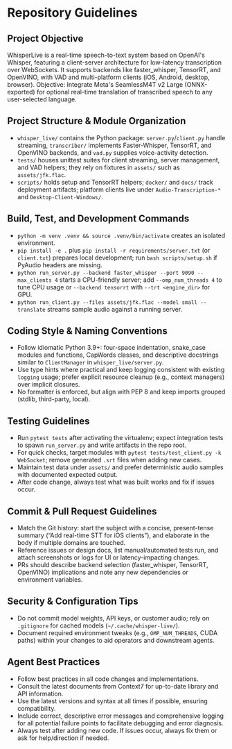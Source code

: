 # Repository Guidelines

## Project Objective

WhisperLive is a real-time speech-to-text system based on OpenAI's Whisper, featuring a client-server architecture for low-latency transcription over WebSockets. It supports backends like faster_whisper, TensorRT, and OpenVINO, with VAD and multi-platform clients (iOS, Android, desktop, browser). Objective: Integrate Meta's SeamlessM4T v2 Large (ONNX-exported) for optional real-time translation of transcribed speech to any user-selected language.

## Project Structure & Module Organization

- `whisper_live/` contains the Python package: `server.py`/`client.py` handle streaming, `transcriber/` implements Faster-Whisper, TensorRT, and OpenVINO backends, and `vad.py` supplies voice-activity detection.
- `tests/` houses unittest suites for client streaming, server management, and VAD helpers; they rely on fixtures in `assets/` such as `assets/jfk.flac`.
- `scripts/` holds setup and TensorRT helpers; `docker/` and `docs/` track deployment artifacts; platform clients live under `Audio-Transcription-*` and `Desktop-Client-Windows/`.

## Build, Test, and Development Commands

- `python -m venv .venv && source .venv/bin/activate` creates an isolated environment.
- `pip install -e .` plus `pip install -r requirements/server.txt` (or `client.txt`) prepares local development; run `bash scripts/setup.sh` if PyAudio headers are missing.
- `python run_server.py --backend faster_whisper --port 9090 --max_clients 4` starts a CPU-friendly server; add `--omp_num_threads 4` to tune CPU usage or `--backend tensorrt` with `--trt <engine_dir>` for GPU.
- `python run_client.py --files assets/jfk.flac --model small --translate` streams sample audio against a running server.

## Coding Style & Naming Conventions

- Follow idiomatic Python 3.9+: four-space indentation, snake_case modules and functions, CapWords classes, and descriptive docstrings similar to `ClientManager` in `whisper_live/server.py`.
- Use type hints where practical and keep logging consistent with existing `logging` usage; prefer explicit resource cleanup (e.g., context managers) over implicit closures.
- No formatter is enforced, but align with PEP 8 and keep imports grouped (stdlib, third-party, local).

## Testing Guidelines

- Run `pytest tests` after activating the virtualenv; expect integration tests to spawn `run_server.py` and write artifacts in the repo root.
- For quick checks, target modules with `pytest tests/test_client.py -k WebSocket`; remove generated `.srt` files when adding new cases.
- Maintain test data under `assets/` and prefer deterministic audio samples with documented expected output.
- After code change, always test what was built works and fix if issues occur.

## Commit & Pull Request Guidelines

- Match the Git history: start the subject with a concise, present-tense summary (“Add real-time STT for iOS clients”), and elaborate in the body if multiple domains are touched.
- Reference issues or design docs, list manual/automated tests run, and attach screenshots or logs for UI or latency-impacting changes.
- PRs should describe backend selection (faster_whisper, TensorRT, OpenVINO) implications and note any new dependencies or environment variables.

## Security & Configuration Tips

- Do not commit model weights, API keys, or customer audio; rely on `.gitignore` for cached models (`~/.cache/whisper-live/`).
- Document required environment tweaks (e.g., `OMP_NUM_THREADS`, CUDA paths) within your changes to aid operators and downstream agents.

## Agent Best Practices

- Follow best practices in all code changes and implementations.
- Consult the latest documents from Context7 for up-to-date library and API information.
- Use the latest versions and syntax at all times if possible, ensuring compatibility.
- Include correct, descriptive error messages and comprehensive logging for all potential failure points to facilitate debugging and error diagnosis.
- Always test after adding new code. If issues occur, always fix them or ask for help/direction if needed.

